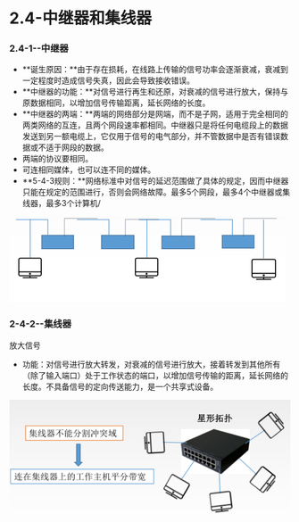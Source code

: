 # 2.4-中继器和集线器

### 2.4-1--中继器

* **诞生原因：**由于存在损耗，在线路上传输的信号功率会逐渐衰减，衰减到一定程度时造成信号失真，因此会导致接收错误。
* **中继器的功能：**对信号进行再生和还原，对衰减的信号进行放大，保持与原数据相同，以增加信号传输距离，延长网络的长度。
* **中继器的两端：**两端的网络部分是网端，而不是子网，适用于完全相同的两类网络的互连，且两个网段速率都相同。中继器只是将任何电缆段上的数据发送到另一额电缆上，它仅用于信号的电气部分，并不管数据中是否有错误数据或不适于网段的数据。
* 两端的协议要相同。
* 可连相同媒体，也可以连不同的媒体。
* **5-4-3规则：**网络标准中对信号的延迟范围做了具体的规定，因而中继器只能在规定的范围进行，否则会网络故障。最多5个网段，最多4个中继器或集线器，最多3个计算机/

![](../../.gitbook/assets/image%20%2864%29.png)

### 2-4-2--集线器

放大信号

* 功能：对信号进行放大转发，对衰减的信号进行放大，接着转发到其他所有（除了输入端口）处于工作状态的端口，以增加信号传输的距离，延长网络的长度。不具备信号的定向传送能力，是一个共享式设备。

![](../../.gitbook/assets/image%20%2826%29.png)



